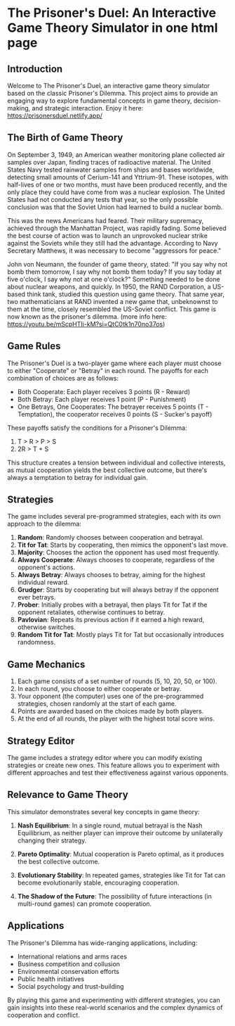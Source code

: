 # The Prisoner's Duel: An Interactive Game Theory Simulator in one html page

## Introduction

Welcome to The Prisoner's Duel, an interactive game theory simulator based on the classic Prisoner's Dilemma. This project aims to provide an engaging way to explore fundamental concepts in game theory, decision-making, and strategic interaction. Enjoy it here: https://prisonersduel.netlify.app/

## The Birth of Game Theory

On September 3, 1949, an American weather monitoring plane collected air samples over Japan, finding traces of radioactive material. The United States Navy tested rainwater samples from ships and bases worldwide, detecting small amounts of Cerium-141 and Yttrium-91. These isotopes, with half-lives of one or two months, must have been produced recently, and the only place they could have come from was a nuclear explosion. The United States had not conducted any tests that year, so the only possible conclusion was that the Soviet Union had learned to build a nuclear bomb.

This was the news Americans had feared. Their military supremacy, achieved through the Manhattan Project, was rapidly fading. Some believed the best course of action was to launch an unprovoked nuclear strike against the Soviets while they still had the advantage. According to Navy Secretary Matthews, it was necessary to become "aggressors for peace."

John von Neumann, the founder of game theory, stated: "If you say why not bomb them tomorrow, I say why not bomb them today? If you say today at five o'clock, I say why not at one o'clock?" Something needed to be done about nuclear weapons, and quickly. In 1950, the RAND Corporation, a US-based think tank, studied this question using game theory. That same year, two mathematicians at RAND invented a new game that, unbeknownst to them at the time, closely resembled the US-Soviet conflict. This game is now known as the prisoner's dilemma. (more info here: https://youtu.be/mScpHTIi-kM?si=QtC0tk1n70no37os)

## Game Rules

The Prisoner's Duel is a two-player game where each player must choose to either "Cooperate" or "Betray" in each round. The payoffs for each combination of choices are as follows:

- Both Cooperate: Each player receives 3 points (R - Reward)
- Both Betray: Each player receives 1 point (P - Punishment)
- One Betrays, One Cooperates: The betrayer receives 5 points (T - Temptation), the cooperator receives 0 points (S - Sucker's payoff)

These payoffs satisfy the conditions for a Prisoner's Dilemma:
1. T > R > P > S
2. 2R > T + S

This structure creates a tension between individual and collective interests, as mutual cooperation yields the best collective outcome, but there's always a temptation to betray for individual gain.

## Strategies

The game includes several pre-programmed strategies, each with its own approach to the dilemma:

1. **Random**: Randomly chooses between cooperation and betrayal.
2. **Tit for Tat**: Starts by cooperating, then mimics the opponent's last move.
3. **Majority**: Chooses the action the opponent has used most frequently.
4. **Always Cooperate**: Always chooses to cooperate, regardless of the opponent's actions.
5. **Always Betray**: Always chooses to betray, aiming for the highest individual reward.
6. **Grudger**: Starts by cooperating but will always betray if the opponent ever betrays.
7. **Prober**: Initially probes with a betrayal, then plays Tit for Tat if the opponent retaliates, otherwise continues to betray.
8. **Pavlovian**: Repeats its previous action if it earned a high reward, otherwise switches.
9. **Random Tit for Tat**: Mostly plays Tit for Tat but occasionally introduces randomness.

## Game Mechanics

1. Each game consists of a set number of rounds (5, 10, 20, 50, or 100).
2. In each round, you choose to either cooperate or betray.
3. Your opponent (the computer) uses one of the pre-programmed strategies, chosen randomly at the start of each game.
4. Points are awarded based on the choices made by both players.
5. At the end of all rounds, the player with the highest total score wins.

## Strategy Editor

The game includes a strategy editor where you can modify existing strategies or create new ones. This feature allows you to experiment with different approaches and test their effectiveness against various opponents.

## Relevance to Game Theory

This simulator demonstrates several key concepts in game theory:

1. **Nash Equilibrium**: In a single round, mutual betrayal is the Nash Equilibrium, as neither player can improve their outcome by unilaterally changing their strategy.

2. **Pareto Optimality**: Mutual cooperation is Pareto optimal, as it produces the best collective outcome.

3. **Evolutionary Stability**: In repeated games, strategies like Tit for Tat can become evolutionarily stable, encouraging cooperation.

4. **The Shadow of the Future**: The possibility of future interactions (in multi-round games) can promote cooperation.

## Applications

The Prisoner's Dilemma has wide-ranging applications, including:

- International relations and arms races
- Business competition and collusion
- Environmental conservation efforts
- Public health initiatives
- Social psychology and trust-building

By playing this game and experimenting with different strategies, you can gain insights into these real-world scenarios and the complex dynamics of cooperation and conflict.

